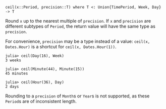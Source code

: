 ```
ceil(x::Period, precision::T) where T <: Union{TimePeriod, Week, Day} -> T
```

Round `x` up to the nearest multiple of `precision`. If `x` and `precision` are different subtypes of `Period`, the return value will have the same type as `precision`.

For convenience, `precision` may be a type instead of a value: `ceil(x, Dates.Hour)` is a shortcut for `ceil(x, Dates.Hour(1))`.

```jldoctest
julia> ceil(Day(16), Week)
3 weeks

julia> ceil(Minute(44), Minute(15))
45 minutes

julia> ceil(Hour(36), Day)
2 days
```

Rounding to a `precision` of `Month`s or `Year`s is not supported, as these `Period`s are of inconsistent length.
